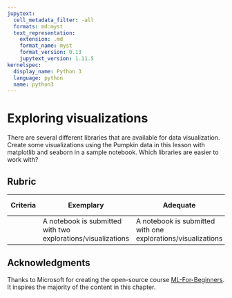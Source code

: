 ```yaml
---
jupytext:
  cell_metadata_filter: -all
  formats: md:myst
  text_representation:
    extension: .md
    format_name: myst
    format_version: 0.13
    jupytext_version: 1.11.5
kernelspec:
  display_name: Python 3
  language: python
  name: python3
---
```


# Exploring visualizations

There are several different libraries that are available for data visualization. Create some visualizations using the Pumpkin data in this lesson with matplotlib and seaborn in a sample notebook. Which libraries are easier to work with?

## Rubric

| Criteria | Exemplary | Adequate | Needs Improvement |
| -------- | --------- | -------- | ----------------- |
|          | A notebook is submitted with two explorations/visualizations         |   A notebook is submitted with one explorations/visualizations       |  A notebook is not submitted                 |

## Acknowledgments

Thanks to Microsoft for creating the open-source course [ML-For-Beginners](https://github.com/microsoft/ML-For-Beginners). It inspires the majority of the content in this chapter.

